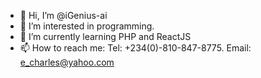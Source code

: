 - 👋 Hi, I’m @iGenius-ai
- 👀 I’m interested in programming.
- 🌱 I’m currently learning PHP and ReactJS
- 📫 How to reach me: Tel: +234(0)-810-847-8775. Email: e_charles@yahoo.com

<!---
iGenius-ai/iGenius-ai is a ✨ special ✨ repository because its `README.md` (this file) appears on your GitHub profile.
You can click the Preview link to take a look at your changes.
--->
